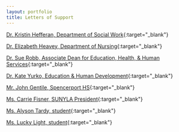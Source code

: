 ```yaml
---
layout: portfolio
title: Letters of Support
---
```


[Dr. Kristin Hefferan, Department of Social Work](/uploads/letter_Heffernan.pdf){:target="_blank"}

[Dr. Elizabeth Heavey, Department of Nursing](/uploads/letter_Heavey.pdf){:target="_blank"}

[Dr. Sue Robb, Associate Dean for Education, Health, & Human Services](/uploads/letter_Robb.pdf){:target="_blank"}

[Dr. Kate Yurko, Education & Human Development](/uploads/letter_Yurko.pdf){:target="_blank"}

[Mr. John Gentile, Spencerport HS](/uploads/letter_Gentile.pdf){:target="_blank"}

[Ms. Carrie Fisner, SUNYLA President](/uploads/letter_Fishner.pdf){:target="_blank"}

[Ms. Alyson Tardy, student](/uploads/letter_Tardy.pdf){:target="_blank"}

[Ms. Lucky Light, student](/uploads/letter_Light.pdf){:target="_blank"}